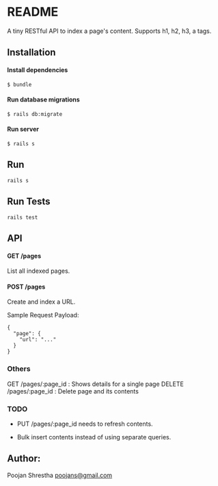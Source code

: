 # README

A tiny RESTful API to index a page's content. Supports h1, h2, h3, a tags.


## Installation

#### Install dependencies
```
$ bundle
```

#### Run database migrations
```
$ rails db:migrate
```

#### Run server
```
$ rails s
```

## Run

```
rails s
```

## Run Tests

```
rails test
```

## API

#### GET /pages

List all indexed pages.


#### POST /pages

Create and index a URL.

Sample Request Payload:
```
{
  "page": {
    "url": "..."
  }
}
```

### Others

GET /pages/:page_id : Shows details for a single page
DELETE /pages/:page_id : Delete page and its contents

### TODO

* PUT /pages/:page_id needs to refresh contents.

* Bulk insert contents instead of using separate queries.


## Author:

Poojan Shrestha <poojans@gmail.com>
